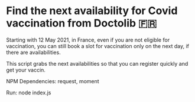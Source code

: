 # Find the next availability for Covid vaccination from Doctolib 🇫🇷

Starting with 12 May 2021, in France, even if you are not eligible for vaccination, you can still book a slot for vaccination only on the next day, if there are availabilities.

This script grabs the next availabilities so that you can register quickly and get your vaccin.

NPM Dependencies: request, moment

Run: node index.js
